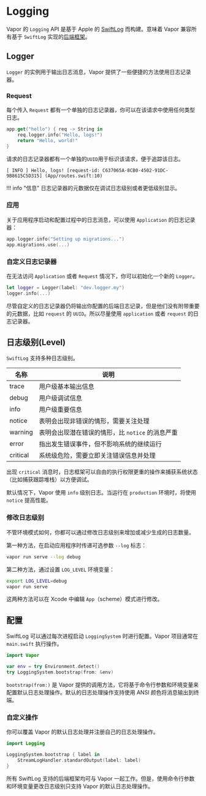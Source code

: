 # Logging 

Vapor 的 `Logging` API 是基于 Apple 的 [SwiftLog](https://github.com/apple/swift-log) 而构建。意味着 Vapor 兼容所有基于 `SwiftLog` 实现的[后端框架](https://github.com/apple/swift-log#backends)。

## Logger

`Logger` 的实例用于输出日志消息，Vapor 提供了一些便捷的方法使用日志记录器。

### Request

每个传入 `Request` 都有一个单独的日志记录器，你可以在该请求中使用任何类型日志。

```swift
app.get("hello") { req -> String in
    req.logger.info("Hello, logs!")
    return "Hello, world!"
}
```

请求的日志记录器都有一个单独的`UUID`用于标识该请求，便于追踪该日志。

```
[ INFO ] Hello, logs! [request-id: C637065A-8CB0-4502-91DC-9B8615C5D315] (App/routes.swift:10)
```

!!! info "信息"
    日志记录器的元数据仅在调试日志级别或者更低级别显示。
    

### 应用

关于应用程序启动和配置过程中的日志消息，可以使用 `Application` 的日志记录器：

```swift
app.logger.info("Setting up migrations...")
app.migrations.use(...)
```

### 自定义日志记录器

在无法访问 `Application` 或者 `Request` 情况下，你可以初始化一个新的 `Logger`。

```swift
let logger = Logger(label: "dev.logger.my")
logger.info(...)
```

尽管自定义的日志记录器仍将输出你配置的后端日志记录，但是他们没有附带重要的元数据，比如 `request` 的 `UUID`。所以尽量使用 `application` 或者 `request` 的日志记录器。

## 日志级别(Level)

`SwiftLog` 支持多种日志级别。
<!-- ~~SwiftLog supports several different logging levels.~~ -->

|名称|说明|
|-|-|
|trace|用户级基本输出信息|
|debug|用户级调试信息|
|info|用户级重要信息|
|notice|表明会出现非错误的情形，需要关注处理|
|warning|表明会出现潜在错误的情形，比 `notice` 的消息严重|
|error|指出发生错误事件，但不影响系统的继续运行|
|critical|系统级危险，需要立即关注错误信息并处理|

出现 `critical` 消息时，日志框架可以自由的执行权限更重的操作来捕获系统状态（比如捕获跟踪堆栈）以方便调试。

默认情况下，Vapor 使用 `info` 级别日志。当运行在 `production` 环境时，将使用 `notice` 提高性能。

### 修改日志级别

不管环境模式如何，你都可以通过修改日志级别来增加或减少生成的日志数量。

第一种方法，在启动应用程序时传递可选参数 `--log` 标志：

```sh
vapor run serve --log debug
```

第二种方法，通过设置 `LOG_LEVEL` 环境变量：

```sh
export LOG_LEVEL=debug
vapor run serve
```

这两种方法可以在 Xcode 中编辑 `App`（scheme）模式进行修改。

## 配置

SwiftLog 可以通过每次进程启动 `LoggingSystem` 时进行配置。Vapor 项目通常在 `main.swift` 执行操作。

```swift
import Vapor

var env = try Environment.detect()
try LoggingSystem.bootstrap(from: &env)
```

`bootstrap(from:)` 是 Vapor 提供的调用方法，它将基于命令行参数和环境变量来配置默认日志处理操作。默认的日志处理操作支持使用 ANSI 颜色将消息输出到终端。

### 自定义操作

你可以覆盖 Vapor 的默认日志处理并注册自己的日志处理操作。

```swift
import Logging

LoggingSystem.bootstrap { label in
    StreamLogHandler.standardOutput(label: label)
}
```

所有 SwiftLog 支持的后端框架均可与 Vapor 一起工作。但是，使用命令行参数和环境变量更改日志级别只支持 Vapor 的默认日志处理操作。
